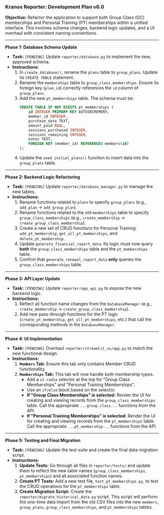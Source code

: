 ### Kranos Reporter: Development Plan v6.0

**Objective:** Refactor the application to support both Group Class (GC) memberships and Personal Training (PT) memberships within a unified interface. This involves schema changes, backend logic updates, and a UI overhaul with consistent naming conventions.

---
**Phase 1: Database Schema Update**
* **Task:** `[PENDING]` Update `reporter/database.py` to implement the new, approved schema.
* **Instructions:**
    1.  In `create_database()`, rename the `plans` table to `group_plans`. Update its `CREATE TABLE` statement.
    2.  Rename the `memberships` table to `group_class_memberships`. Ensure its foreign key (`plan_id`) correctly references the `id` column of `group_plans`.
    3.  Add the new `pt_memberships` table. The schema must be:
        ```sql
        CREATE TABLE IF NOT EXISTS pt_memberships (
            id INTEGER PRIMARY KEY AUTOINCREMENT,
            member_id INTEGER,
            purchase_date TEXT,
            amount_paid REAL,
            sessions_purchased INTEGER,
            sessions_remaining INTEGER,
            notes TEXT,
            FOREIGN KEY (member_id) REFERENCES members(id)
        );
        ```
    4.  Update the `seed_initial_plans()` function to insert data into the `group_plans` table.

---
**Phase 2: Backend Logic Refactoring**
* **Task:** `[PENDING]` Update `reporter/database_manager.py` to manage the new tables.
* **Instructions:**
    1.  Rename functions related to `plans` to specify `group_plans` (e.g., `add_plan` -> `add_group_plan`).
    2.  Rename functions related to the old `memberships` table to specify `group_class_memberships` (e.g., `create_membership` -> `create_group_class_membership`).
    3.  Create a new set of CRUD functions for Personal Training: `add_pt_membership`, `get_all_pt_memberships`, and `delete_pt_membership`.
    4.  Update `generate_financial_report_data`. Its logic must now query **both** the `group_class_memberships` table and the `pt_memberships` table.
    5.  Confirm that `generate_renewal_report_data` **only** queries the `group_class_memberships` table.

---
**Phase 3: API Layer Update**
* **Task:** `[PENDING]` Update `reporter/app_api.py` to expose the new backend logic.
* **Instructions:**
    1.  Reflect all function name changes from the `DatabaseManager` (e.g., `create_membership` -> `create_group_class_membership`).
    2.  Add new pass-through functions for the PT logic (`create_pt_membership`, `get_all_pt_memberships`, etc.) that call the corresponding methods in the `DatabaseManager`.

---
**Phase 4: UI Implementation**
* **Task:** `[PENDING]` Overhaul `reporter/streamlit_ui/app.py` to match the new functional design.
* **Instructions:**
    1.  **`Members` Tab:** Ensure this tab only contains Member CRUD functionality.
    2.  **`Memberships` Tab:** This tab will now handle both membership types.
        * Add a `st.radio` selector at the top for "Group Class Memberships" and "Personal Training Memberships".
        * Use an `if/else` block based on the selector.
        * **If "Group Class Memberships" is selected:** Render the UI for creating and viewing records from the `group_class_memberships` table. Call the appropriate `...group_class...` functions from the API.
        * **If "Personal Training Memberships" is selected:** Render the UI for creating and viewing records from the `pt_memberships` table. Call the appropriate `...pt_membership...` functions from the API.

---
**Phase 5: Testing and Final Migration**
* **Task:** `[PENDING]` Update the test suite and create the final data migration script.
* **Instructions:**
    1.  **Update Tests:** Go through all files in `reporter/tests/` and update them to reflect the new table names (`group_class_memberships`, `pt_memberships`) and all associated function names.
    2.  **Create PT Tests:** Add a new test file, `test_pt_memberships.py`, to test the CRUD operations for the `pt_memberships` table.
    3.  **Create Migration Script:** Create the `reporter/migrate_historical_data.py` script. This script will perform the one-time data import from the old CSV files into the new `members`, `group_plans`, `group_class_memberships`, and `pt_memberships` tables.